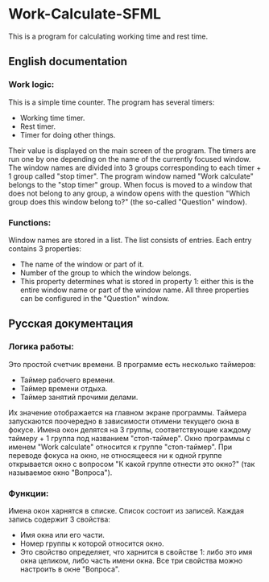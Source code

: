 # Work-Calculate-SFML
This is a program for calculating working time and rest time.

## English documentation
### Work logic:
This is a simple time counter. The program has several timers:
+ Working time timer.
+ Rest timer.
+ Timer for doing other things.

Their value is displayed on the main screen of the program. The timers are run one by one depending on the name of the currently focused window. The window names are divided into 3 groups corresponding to each timer + 1 group called "stop timer". The program window named "Work calculate" belongs to the "stop timer" group. When focus is moved to a window that does not belong to any group, a window opens with the question "Which group does this window belong to?" (the so-called "Question" window).

### Functions:
Window names are stored in a list. The list consists of entries. Each entry contains 3 properties:
+ The name of the window or part of it.
+ Number of the group to which the window belongs.
+ This property determines what is stored in property 1: either this is the entire window name or part of the window name.
All three properties can be configured in the "Question" window.

## Русская документация

### Логика работы:
Это простой счетчик времени. В программе есть несколько таймеров:
+ Таймер рабочего времени.
+ Таймер времени отдыха.
+ Таймер занятий прочими делами.

Их значение отображается на главном экране программы. Таймера запускаются поочередно в зависимости отимени текущего окна в фокусе. Имена окон делятся на 3 группы, соответствующие каждому таймеру + 1 группа под названием "стоп-таймер". Окно программы с именем "Work calculate" относится к группе "стоп-таймер". При переводе фокуса на окно, не относящееся ни к одной группе открывается окно с вопросом "К какой группе отнести это окно?" (так называемое окно "Вопроса").

### Функции:
Имена окон харнятся в списке. Список состоит из записей. Каждая запись содержит 3 свойства:
+ Имя окна или его части.
+ Номер группы к которой относится окно.
+ Это свойство определяет, что харнится в свойстве 1: либо это имя окна целиком, либо часть имени окна.
Все три свойства можно настроить в окне "Вопроса".
